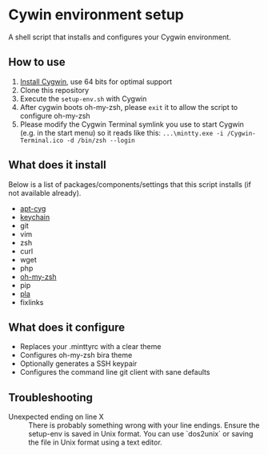 # Cywin environment setup
A shell script that installs and configures your Cygwin environment.

## How to use
1. [Install Cygwin](https://cygwin.com/install.html), use 64 bits for optimal support
1. Clone this repository
1. Execute the `setup-env.sh` with Cygwin
1. After cygwin boots oh-my-zsh, please `exit` it to allow the script to configure oh-my-zsh
1. Please modify the Cygwin Terminal symlink you use to start Cygwin (e.g. in the start menu) so it reads like this: `...\mintty.exe -i /Cygwin-Terminal.ico -d /bin/zsh --login`

## What does it install
Below is a list of packages/components/settings that this script installs (if not available already).

- [apt-cyg](https://github.com/transcode-open/apt-cyg)
- [keychain](http://www.funtoo.org/Keychain)
- git
- vim
- zsh
- curl
- wget
- php
- [oh-my-zsh](https://github.com/robbyrussell/oh-my-zsh)
- pip
- [pla](https://github.com/rtuin/pla)
- fixlinks

## What does it configure
- Replaces your .minttyrc with a clear theme
- Configures oh-my-zsh bira theme
- Optionally generates a SSH keypair
- Configures the command line git client with sane defaults

## Troubleshooting

<dl>
  <dt>Unexpected ending on line X</dt>
  <dd>
  There is probably something wrong with your line endings. Ensure the setup-env is saved in Unix format. You can use `dos2unix` or saving the file in Unix format using a text editor.
  </dd>
</dl>

